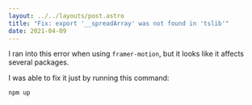```yaml
---
layout: ../../layouts/post.astro
title: "Fix: export '__spreadArray' was not found in 'tslib'"
date: 2021-04-09
---
```


I ran into this error when using `framer-motion`, but it looks like it affects several packages.

I was able to fix it just by running this command:

```bash
npm up
```
